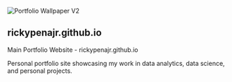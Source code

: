 ![Portfolio Wallpaper V2](https://github.com/user-attachments/assets/0e2c722e-752e-4791-b5d4-37af583ae3ca)

## rickypenajr.github.io

Main Portfolio Website - rickypenajr.github.io

Personal portfolio site showcasing my work in data analytics, data science, and personal projects.
